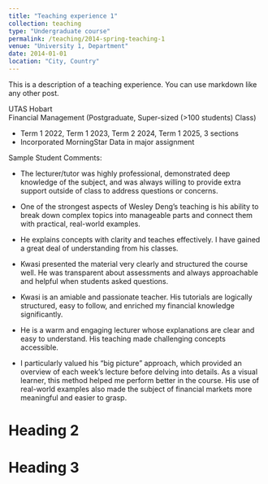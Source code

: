 ```yaml
---
title: "Teaching experience 1"
collection: teaching
type: "Undergraduate course"
permalink: /teaching/2014-spring-teaching-1
venue: "University 1, Department"
date: 2014-01-01
location: "City, Country"
---
```


This is a description of a teaching experience. You can use markdown like any other post.

UTAS Hobart<br>
Financial Management (Postgraduate, Super-sized (>100 students) Class)
* Term 1 2022, Term 1 2023, Term 2 2024, Term 1 2025, 3 sections
* Incorporated MorningStar  Data in major assignment <br>

Sample Student Comments: <br>
* The lecturer/tutor was highly professional, demonstrated deep knowledge of the subject, and was always willing to provide extra support outside of class to address questions or concerns.

* One of the strongest aspects of Wesley Deng’s teaching is his ability to break down complex topics into manageable parts and connect them with practical, real-world examples.

* He explains concepts with clarity and teaches effectively. I have gained a great deal of understanding from his classes.

* Kwasi presented the material very clearly and structured the course well. He was transparent about assessments and always approachable and helpful when students asked questions.

* Kwasi is an amiable and passionate teacher. His tutorials are logically structured, easy to follow, and enriched my financial knowledge significantly.

* He is a warm and engaging lecturer whose explanations are clear and easy to understand. His teaching made challenging concepts accessible.

* I particularly valued his “big picture” approach, which provided an overview of each week’s lecture before delving into details. As a visual learner, this method helped me perform better in the course. His use of real-world examples also made the subject of financial markets more meaningful and easier to grasp.

Heading 2
======

Heading 3
======
